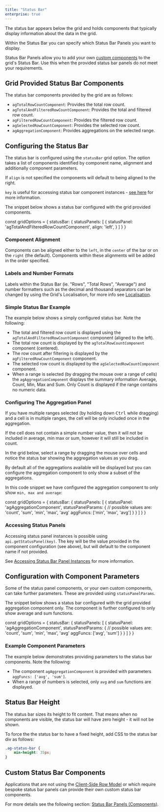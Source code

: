 ```yaml
---
title: "Status Bar"
enterprise: true
---
```


The status bar appears below the grid and holds components that typically display information about the data in the grid.

Within the Status Bar you can specify which Status Bar Panels you want to display.

Status Bar Panels allow you to add your own [custom components](/component-status-bar/) to the grid's Status Bar. Use this when the provided status bar panels do not meet your requirements.

## Grid Provided Status Bar Components

The status bar components provided by the grid are as follows:

- `agTotalRowCountComponent`: Provides the total row count.
- `agTotalAndFilteredRowCountComponent`: Provides the total and filtered row count.
- `agFilteredRowCountComponent`: Provides the filtered row count.
- `agSelectedRowCountComponent`: Provides the selected row count.
- `agAggregationComponent`: Provides aggregations on the selected range.

## Configuring the Status Bar

The status bar is configured using the `statusBar` grid option. The option takes a list of components identified by component name, alignment and additionally component parameters.

If `align` is not specified the components will default to being aligned to the right.

`key` is useful for accessing status bar component instances - [see here](/component-status-bar/#accessing-status-bar-panel-instances) for more information.</p>

The snippet below shows a status bar configured with the grid provided components.

<snippet>
const gridOptions = {
    statusBar: {
        statusPanels: [
            {
                statusPanel: 'agTotalAndFilteredRowCountComponent',
                align: 'left',
            }
        ]
    }
}
</snippet>

### Component Alignment

Components can be aligned either to the `left`, in the `center` of the bar or on the `right` (the default). Components within these alignments will be added in the order specified.

### Labels and Number Formats

Labels within the Status Bar (ie. "Rows", "Total Rows", "Average") and number formatters such as the decimal and thousand separators can be changed by using the Grid's Localisation, for more info see [Localisation](/localisation/).

### Simple Status Bar Example

The example below shows a simply configured status bar. Note the following:

- The total and filtered row count is displayed using the `agTotalAndFilteredRowCountComponent` component (aligned to the left).
- The total row count is displayed by the `agTotalRowCountComponent` component (centered).
- The row count after filtering is displayed by the `agFilteredRowCountComponent` component.
- The selected row count is displayed by the `agSelectedRowCountComponent` component.
- When a range is selected (by dragging the mouse over a range of cells) the `agAggregationComponent` displays the summary information Average, Count, Min, Max and Sum. Only Count is displayed if the range contains no numeric data.

<grid-example title='Status Bar Simple' name='status-bar-simple' type='generated' options='{ "enterprise": true, "modules": ["clientside", "statusbar", "range"], "exampleHeight": 640 }'></grid-example>

### Configuring The Aggregation Panel

If you have multiple ranges selected (by holding down <kbd>Ctrl</kbd> while dragging) and a cell is in multiple ranges, the cell will be only included once in the aggregation.

If the cell does not contain a simple number value, then it will not be included in average, min max or sum, however it will still be included in count.

In the grid below, select a range by dragging the mouse over cells and notice the status bar showing the aggregation values as you drag.

<grid-example title='Status Bar' name='status-bar' type='generated' options='{ "enterprise": true, "modules": ["clientside", "statusbar", "range"] }'></grid-example>

By default all of the aggregations available will be displayed but you can configure the aggregation component to only show a subset of the aggregations.

In this code snippet we have configured the aggregation component to only show `min, max and average`:

<snippet>
const gridOptions = {
    statusBar: {
        statusPanels: [
            {
                statusPanel: 'agAggregationComponent',
                statusPanelParams: {
                    // possible values are: 'count', 'sum', 'min', 'max', 'avg'
                    aggFuncs: ['min', 'max', 'avg']
                }
            }
        ]
    }
}
</snippet>

### Accessing Status Panels

Accessing status panel instances is possible using `api.getStatusPanel(key)`. The key will be the value provided in the component configuration (see above), but will default to the component name if not provided.

See [Accessing Status Bar Panel Instances](/component-status-bar/#accessing-status-bar-comp-instances) for more information.

## Configuration with Component Parameters

Some of the status panel components, or your own custom components, can take further parameters. These are provided using `statusPanelParams`.

The snippet below shows a status bar configured with the grid provided aggregation component only. The component is further configured to only show average and sum functions.

<snippet>
const gridOptions = {
    statusBar: {
        statusPanels: [
            {
                statusPanel: 'agAggregationComponent',
                statusPanelParams: {
                    // possible values are: 'count', 'sum', 'min', 'max', 'avg'
                    aggFuncs: ['avg', 'sum']
                }
            }
        ]
    }
}
</snippet>

### Example Component Parameters

The example below demonstrates providing parameters to the status bar components. Note the following:

- The component `agAggregationComponent` is provided with parameters `aggFuncs: ['avg', 'sum']`.
- When a range of numbers is selected, only `avg` and `sum` functions are displayed.

<grid-example title='Status Bar Params' name='status-bar-params' type='generated' options='{ "enterprise": true, "modules": ["clientside", "statusbar", "range"] }'></grid-example>

## Status Bar Height

The status bar sizes its height to fit content. That means when no components are visible, the status bar will have zero height - it will not be shown.

To force the the status bar to have a fixed height, add CSS to the status bar div as follows:

```css
.ag-status-bar {
    min-height: 35px;
}
```

## Custom Status Bar Components

Applications that are not using the [Client-Side Row Model](/client-side-model/) or which require bespoke status bar panels can provide their own custom status bar components.

For more details see the following section: [Status Bar Panels (Components)](/component-status-bar/).
